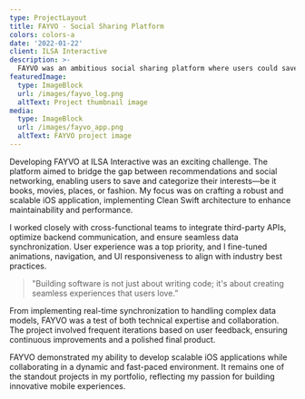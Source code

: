 ```yaml
---
type: ProjectLayout
title: FAYVO - Social Sharing Platform
colors: colors-a
date: '2022-01-22'
client: ILSA Interactive
description: >-
  FAYVO was an ambitious social sharing platform where users could save, organize, and share their favorite things. I played a key role in developing and refining the iOS app, ensuring seamless user experience and efficient performance.
featuredImage:
  type: ImageBlock
  url: /images/fayvo_log.png
  altText: Project thumbnail image
media:
  type: ImageBlock
  url: /images/fayvo_app.png
  altText: FAYVO project image
---
```


Developing FAYVO at ILSA Interactive was an exciting challenge. The platform aimed to bridge the gap between recommendations and social networking, enabling users to save and categorize their interests—be it books, movies, places, or fashion. My focus was on crafting a robust and scalable iOS application, implementing Clean Swift architecture to enhance maintainability and performance.

I worked closely with cross-functional teams to integrate third-party APIs, optimize backend communication, and ensure seamless data synchronization. User experience was a top priority, and I fine-tuned animations, navigation, and UI responsiveness to align with industry best practices.


> "Building software is not just about writing code; it's about creating seamless experiences that users love.”

From implementing real-time synchronization to handling complex data models, FAYVO was a test of both technical expertise and collaboration. The project involved frequent iterations based on user feedback, ensuring continuous improvements and a polished final product.

FAYVO demonstrated my ability to develop scalable iOS applications while collaborating in a dynamic and fast-paced environment. It remains one of the standout projects in my portfolio, reflecting my passion for building innovative mobile experiences.

